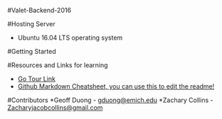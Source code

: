 #Valet-Backend-2016

#Hosting Server
  * Ubuntu 16.04 LTS operating system

#Getting Started

#Resources and Links for learning
  * [Go Tour Link](https://tour.golang.org/)
  * [Github Markdown Cheatsheet, you can use this to edit the readme!](https://github.com/adam-p/markdown-here/wiki/Markdown-Cheatsheet)
  
#Contributors
  *Geoff Duong - gduong@emich.edu
  *Zachary Collins - Zacharyjacobcollins@gmail.com
